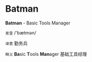 # Batman

**Batman** - Basic Tools Manager

`发音` /'bætmən/

`译意` 勤务兵

`释义` **Ba**sic **T**ools **Man**ager 基础工具经理
